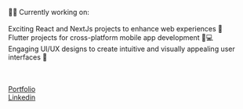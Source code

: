 👩‍💻 Currently working on:<br><br>Exciting React and NextJs projects to enhance web experiences 🚀<br>Flutter projects for cross-platform mobile app development 📱💻<br>Engaging UI/UX designs to create intuitive and visually appealing user interfaces 🎨<br> <br><br>

[Portfolio](https://birtukand.netlify.app/) <br>
[Linkedin](https://www.linkedin.com/in/birtukan-degu-mulusew/)

